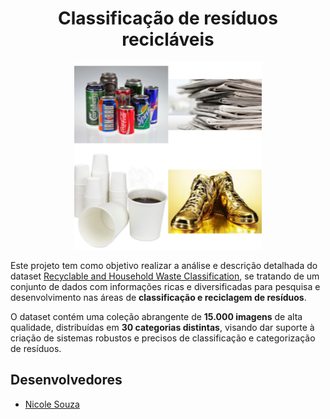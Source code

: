<h1 align="center">Classificação de resíduos recicláveis</h1>

<p align="center">
  <img src="Reciclaveis.png" alt="Materias" width="300"/>
</p>

Este projeto tem como objetivo realizar a análise e descrição detalhada do dataset [Recyclable and Household Waste Classification](https://www.kaggle.com/datasets/alistairking/recyclable-and-household-waste-classification), se tratando de um conjunto de dados com informações ricas e diversificadas para pesquisa e desenvolvimento nas áreas de **classificação e reciclagem de resíduos**.

O dataset contém uma coleção abrangente de **15.000 imagens** de alta qualidade, distribuídas em **30 categorias distintas**, visando dar suporte à criação de sistemas robustos e precisos de classificação e categorização de resíduos.

## Desenvolvedores
 - [Nicole Souza](https://github.com/nicolesouzab)
